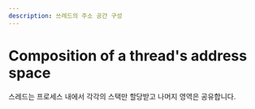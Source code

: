 ```yaml
---
description: 쓰레드의 주소 공간 구성
---
```


# Composition of a thread's address space

스레드는 프로세스 내에서 각각의 스택만 할당받고 나머지 영역은 공유합니다.
